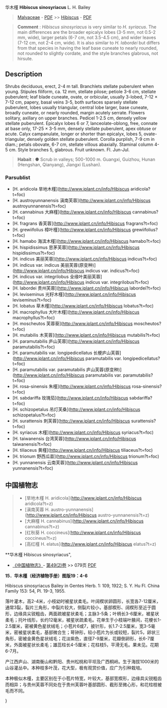 华木槿 **Hibiscus sinosyriacus** L. H. Bailey

> [Malvaceae](http://www.iplant.cn/info/Malvaceae?t=foc) - [PDF](http://www.iplant.cn/foc/pdf/Malvaceae.pdf) >> [Hibiscus](http://www.iplant.cn/info/Hibiscus?t=foc) - [PDF](http://www.iplant.cn/foc/pdf/Hibiscus.pdf)

> **Comment** : 
> *Hibiscus sinosyriacus* is very similar to *H. syriacus*. The main differences are the broader epicalyx lobes (3-5 mm, not 0.5-2 mm, wide), larger petals (6-7 cm, not 3.5-4.5 cm), and wider leaves (7-12 cm, not 2-4 cm, wide). It is also similar to *H. labordei* but differs from that species in having the leaf base cuneate to nearly rounded, not rounded to slightly cordate, and the style branches glabrous, not hirsute.

## Description

Shrubs deciduous, erect, 2-4 m tall. Branchlets stellate puberulent when young. Stipules filiform, ca. 12 mm, stellate pilose; petiole 3-6 cm, stellate puberulent; leaf blade cuneate, ovate, or orbicular, usually 3-lobed, 7-12 × 7-12 cm, papery, basal veins 3-5, both surfaces sparsely stellate puberulent, lobes usually triangular, central lobe larger, base cuneate, broadly cuneate, or nearly rounded, margin acutely serrate. Flowers solitary, axillary on upper branches. Pedicel 1-2.5 cm, densely yellow stellate puberulent. Epicalyx lobes 6 or 7, lanceolate-oblong, free, connate at base only, 17-25 × 3-5 mm, densely stellate puberulent, apex obtuse or acute. Calyx campanulate, longer or shorter than epicalyx, lobes 5, ovate-triangular, densely golden stellate puberulent. Corolla purplish, 7-9 cm in diam.; petals obovate, 6-7 cm, stellate villous abaxially. Staminal column 4-5 cm. Style branches 5, glabrous. Fruit unknown. Fl. Jun-Jul.

> **Habait** : 
>●  Scrub in valleys; 500-1000 m. Guangxi, Guizhou, Hunan (Hengshan, Qianyang), Jiangxi (Lushan).

### Parsublist

* [H.  aridicola  旱地木槿](http://www.iplant.cn/info/Hibiscus aridicola?t=foc)
* [H.  austroyunnanensis  滇南芙蓉](http://www.iplant.cn/info/Hibiscus austroyunnanensis?t=foc)
* [H.  cannabinus  大麻槿](http://www.iplant.cn/info/Hibiscus cannabinus?t=foc)
* [H.  fragrans  香芙蓉](http://www.iplant.cn/info/Hibiscus fragrans?t=foc)
* [H.  grewiifolius  樟叶槿](http://www.iplant.cn/info/Hibiscus grewiifolius?t=foc)
* [H.  hamabo  海滨木槿](http://www.iplant.cn/info/Hibiscus hamabo?t=foc)
* [H.  hispidissimus  思茅芙蓉](http://www.iplant.cn/info/Hibiscus hispidissimus?t=foc)
* [H.  indicus  美丽芙蓉](http://www.iplant.cn/info/Hibiscus indicus?t=foc)
* [H.  indicus var. indicus  美丽芙蓉(原变种)](http://www.iplant.cn/info/Hibiscus indicus var. indicus?t=foc)
* [H.  indicus var. integrilobus  全缘叶美丽芙蓉](http://www.iplant.cn/info/Hibiscus indicus var. integrilobus?t=foc)
* [H.  labordei  贵州芙蓉](http://www.iplant.cn/info/Hibiscus labordei?t=foc)
* [H.  leviseminus  光籽木槿](http://www.iplant.cn/info/Hibiscus leviseminus?t=foc)
* [H.  lobatus  草木槿](http://www.iplant.cn/info/Hibiscus lobatus?t=foc)
* [H.  macrophyllus  大叶木槿](http://www.iplant.cn/info/Hibiscus macrophyllus?t=foc)
* [H.  moscheutos  芙蓉葵](http://www.iplant.cn/info/Hibiscus moscheutos?t=foc)
* [H.  mutabilis  木芙蓉](http://www.iplant.cn/info/Hibiscus mutabilis?t=foc)
* [H.  paramutabilis  庐山芙蓉](http://www.iplant.cn/info/Hibiscus paramutabilis?t=foc)
* [H.  paramutabilis var. longipedicellatus  长梗庐山芙蓉](http://www.iplant.cn/info/Hibiscus paramutabilis var. longipedicellatus?t=foc)
* [H.  paramutabilis var. paramutabilis  庐山芙蓉(原变种)](http://www.iplant.cn/info/Hibiscus paramutabilis var. paramutabilis?t=foc)
* [H.  rosa-sinensis  朱槿](http://www.iplant.cn/info/Hibiscus rosa-sinensis?t=foc)
* [H.  sabdariffa  玫瑰茄](http://www.iplant.cn/info/Hibiscus sabdariffa?t=foc)
* [H.  schizopetalus  吊灯芙桑](http://www.iplant.cn/info/Hibiscus schizopetalus?t=foc)
* [H.  surattensis  刺芙蓉](http://www.iplant.cn/info/Hibiscus surattensis?t=foc)
* [H.  syriacus  木槿](http://www.iplant.cn/info/Hibiscus syriacus?t=foc)
* [H.  taiwanensis  台湾芙蓉](http://www.iplant.cn/info/Hibiscus taiwanensis?t=foc)
* [H.  tiliaceus  黄槿](http://www.iplant.cn/info/Hibiscus tiliaceus?t=foc)
* [H.  trionum  野西瓜苗](http://www.iplant.cn/info/Hibiscus trionum?t=foc)
* [H.  yunnanensis  云南芙蓉](http://www.iplant.cn/info/Hibiscus yunnanensis?t=foc)

## 中国植物志

> * [旱地木槿  H.  aridicola](http://www.iplant.cn/info/Hibiscus aridicola?t=z)
> * [滇南芙蓉  H.  austro-yunnanensis](http://www.iplant.cn/info/Hibiscus austro-yunnanensis?t=z)
> * [大麻槿  H.  cannabinus](http://www.iplant.cn/info/Hibiscus cannabinus?t=z)
> * [红秋葵  H.  coccineus](http://www.iplant.cn/info/Hibiscus coccineus?t=z)
> * [高红槿  H.  elatus](http://www.iplant.cn/info/Hibiscus elatus?t=z)

**华木槿 Hibiscus sinosyriacus",

* [《中国植物志》](http://www.iplant.cn/frps)- [第49(2)卷](http://www.iplant.cn/frps/vol/49(2)) >> 079页 [PDF](http://www.iplant.cn/frps/pdf/49(2)/079c.PDF)

**15．华木槿（经济植物手册）图版19：4-6**

Hibiscus sinosyriacus Bailey in Gentes Herb. 1: 109, 1922; S. Y. Hu Fl. China Family 153: 54, Pl. 19-3, 1955.

落叶灌木，高2-4米，小枝幼时被星状柔毛。叶阔楔状卵圆形，长宽各7-12厘米，通常3裂，裂片三角形，中裂片较大，侧裂片较小，基部楔形、阔楔形至近于圆形，边缘具尖锐粗齿，两面疏被星状柔毛；主脉3-5条；叶柄长3-6厘米，被星状柔毛；托叶线形，长约12毫米，被星状疏柔毛。花单生于小枝端叶腋间，花梗长1-2.5厘米，密被黄色星状绒毛；小苞片6或7，披针形，长1.7-2.5厘米，宽3-5毫米，密被星状柔毛，基部微合生；萼钟形，较小苞片为长或较短，裂片5，卵状三角形，密被金黄色星状绒毛；花淡紫色，直径7-9厘米，花瓣倒卵形，长6-7厘米，外面被星状长柔毛；雄蕊柱长4-5厘米；花柱枝5，平滑无毛。果未见。花期6-7月。

产江西庐山、湖南衡山和黔阳、贵州松桃和平坝及广西桐岭。生于海拔1000米的山谷灌丛中。本种枝多叶茂，花大型，极有观赏价值，应广为引种栽培。

本种极似木槿，主要区别在于小苞片特宽，叶较大，基部宽楔形，边缘具尖锐粗齿而相异；与贵州芙蓉不同处在于贵州芙蓉叶基部圆形、截形至微心形，和花柱枝被毛而不同。

}